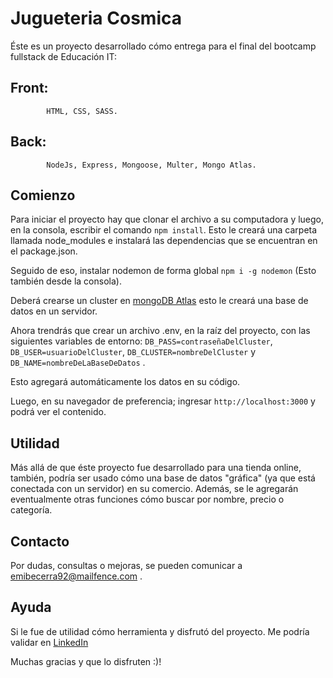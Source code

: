# Jugueteria Cosmica

Éste es un proyecto desarrollado cómo entrega para el final del bootcamp fullstack de Educación IT:
## Front:
            HTML, CSS, SASS.
## Back: 
            NodeJs, Express, Mongoose, Multer, Mongo Atlas.

## Comienzo

Para iniciar el proyecto hay que clonar el archivo a su computadora y luego, en la consola, escribir el comando `npm install`. Esto le creará una carpeta llamada node_modules e instalará las dependencias que se encuentran en el package.json.

Seguido de eso, instalar nodemon de forma global `npm i -g nodemon` (Esto también desde la consola).

Deberá crearse un cluster en [mongoDB Atlas](https://cloud.mongodb.com/) esto le creará una base de datos en un servidor.

Ahora trendrás que crear un archivo .env, en la raíz del proyecto, con las siguientes variables de entorno: 
`DB_PASS=contraseñaDelCluster`, `DB_USER=usuarioDelCluster`, `DB_CLUSTER=nombreDelCluster` y `DB_NAME=nombreDeLaBaseDeDatos` .

Esto agregará automáticamente los datos en su código.

Luego, en su navegador de preferencia; ingresar  `http://localhost:3000` y podrá ver el contenido.

## Utilidad

Más allá de que éste proyecto fue desarrollado para una tienda online, también, podría ser usado cómo una base de datos "gráfica" (ya que está conectada con un servidor) en su comercio. Además, se le agregarán eventualmente otras funciones cómo buscar por nombre, precio o categoría. 

## Contacto

Por dudas, consultas o mejoras, se pueden comunicar a emibecerra92@mailfence.com .

## Ayuda

Si le fue de utilidad cómo herramienta y disfrutó del proyecto. Me podría validar en [LinkedIn](https://linkedin.com/in/becerra-emiliano) 

Muchas gracias y que lo disfruten :)!




